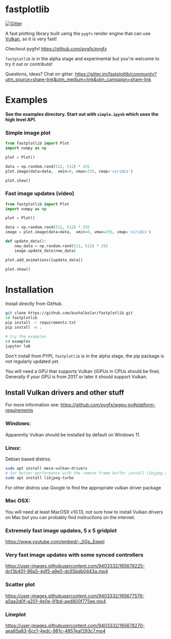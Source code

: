 # fastplotlib
[![Gitter](https://badges.gitter.im/fastplotlib/community.svg)](https://gitter.im/fastplotlib/community?utm_source=badge&utm_medium=badge&utm_campaign=pr-badge)

A fast plotting library built using the `pygfx` render engine that can use [Vulkan](https://en.wikipedia.org/wiki/Vulkan), so it is very fast!

Checkout pygfx!
https://github.com/pygfx/pygfx

`fastplotlib` is in the alpha stage and experimental but you're welcome to try it out or contribute!

Questions, ideas? Chat on gitter: https://gitter.im/fastplotlib/community?utm_source=share-link&utm_medium=link&utm_campaign=share-link 

# Examples

**See the examples directory. Start out with `simple.ipynb` which uses the high level API.**

### Simple image plot
```python
from fastplotlib import Plot
import numpy as np

plot = Plot()

data = np.random.rand(512, 512) * 255
plot.image(data=data,  vmin=0, vmax=255, cmap='viridis')

plot.show()
```

### Fast image updates (video)
```python
from fastplotlib import Plot
import numpy as np

plot = Plot()

data = np.random.rand(512, 512) * 255
image = plot.image(data=data,  vmin=0, vmax=255, cmap='viridis')

def update_data():
    new_data = np.random.rand(512, 512) * 255
    image.update_data(new_data)

plot.add_animations([update_data])

plot.show()
```


# Installation

Install directly from GitHub.

```bash
git clone https://github.com/kushalkolar/fastplotlib.git
cd fastplotlib
pip install -r requirements.txt
pip install -e .

# try the examples
cd examples
jupyter lab
```

Don't install from PYPI, `fastplotlib` is in the alpha stage, the pip package is not regularly updated yet.

You will need a GPU that supports Vulkan (iGPUs in CPUs should be fine). 
Generally if your GPU is from 2017 or later it should support Vulkan.

## Install Vulkan drivers and other stuff

For more information see: https://github.com/pygfx/wgpu-py#platform-requirements

### Windows:
Apparently Vulkan should be installed by default on Windows 11.

### Linux:
Debian based distros:

```bash
sudo apt install mesa-vulkan-drivers
# for better performance with the remote frame buffer install libjpeg-turbo
sudo apt install libjpeg-turbo
```

For other distros use Google to find the appropriate vulkan driver package

### Mac OSX:
You will need at least MacOSX v10.13, not sure how to install Vulkan drivers on Mac but you can probably find instructions on the internet.

### Extremely fast image updates, 5 x 5 gridplot

https://www.youtube.com/embed/-_0Gp_EqepI

### Very fast image updates with some synced controllers

https://user-images.githubusercontent.com/9403332/165678225-dcf3b401-86a5-4df5-a9e5-dc65bdb0443a.mp4

### Scatter plot

https://user-images.githubusercontent.com/9403332/165677576-a0aa2d0f-a201-4e0e-91bd-aed800f775ee.mp4

### Lineplot

https://user-images.githubusercontent.com/9403332/165678270-aea65a83-6cc1-4edc-981c-4857eaf293c7.mp4

